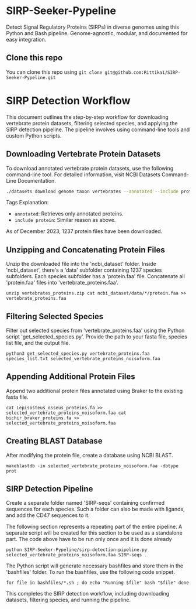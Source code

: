 # SIRP-Seeker-Pypeline
Detect Signal Regulatory Proteins (SIRPs) in diverse genomes using this Python and Bash pipeline. Genome-agnostic, modular, and documented for easy integration.

## Clone this repo
You can clone this repo using 
`git clone git@github.com:Rittika1/SIRP-Seeker-Pypeline.git`

# SIRP Detection Workflow
This document outlines the step-by-step workflow for downloading vertebrate protein datasets, filtering selected species, and applying the SIRP detection pipeline. The pipeline involves using command-line tools and custom Python scripts.

## Downloading Vertebrate Protein Datasets
To download annotated vertebrate protein datasets, use the following command-line tool. For detailed information, visit NCBI Datasets Command-Line Documentation.

```bash
./datasets download genome taxon vertebrates --annotated --include protein --filename vertebrates_proteins.zip
```
Tags Explanation:

-   `annotated`: Retrieves only annotated proteins.
-   `include protein`: Similar reason as above.

As of December 2023, 1237 protein files have been downloaded.

Unzipping and Concatenating Protein Files
-----------------------------------------

Unzip the downloaded file into the 'ncbi_dataset' folder. Inside 'ncbi_dataset', there's a 'data' subfolder containing 1237 species subfolders. Each species subfolder has a 'protein.faa' file. Concatenate all 'protein.faa' files into 'vertebrate_proteins.faa'.

`unzip vertebrates_proteins.zip
cat ncbi_dataset/data/*/protein.faa >> vertebrate_proteins.faa`

Filtering Selected Species
--------------------------

Filter out selected species from 'vertebrate_proteins.faa' using the Python script 'get_selected_species.py'. Provide the path to your fasta file, species list file, and the output file.

`python3 get_selected_species.py vertebrate_proteins.faa species_list.txt selected_vertebrate_proteins_noisoform.faa`

Appending Additional Protein Files
----------------------------------

Append two additional protein files annotated using Braker to the existing fasta file.

`cat Lepisosteus_osseus_proteins.fa >> selected_vertebrate_proteins_noisoform.faa
cat bichir_braker_proteins.fa >> selected_vertebrate_proteins_noisoform.faa`

Creating BLAST Database
-----------------------

After modifying the protein file, create a database using NCBI BLAST.

`makeblastdb -in selected_vertebrate_proteins_noisoform.faa -dbtype prot`

SIRP Detection Pipeline
-----------------------

Create a separate folder named 'SIRP-seqs' containing confirmed sequences for each species. Such a folder can also be made with ligands, and add the CD47 sequences to it.

The following section represents a repeating part of the entire pipeline. A separate script will be created for this section to be used as a standalone part. The code above have to be run only once and it is done already


`python SIRP-Seeker-Pypeline/sirp-detection-pipeline.py selected_vertebrate_proteins_noisoform.faa SIRP-seqs .`

The Python script will generate necessary bashfiles and store them in the 'bashfiles' folder. To run the bashfiles, use the following code snippet.


`for file in bashfiles/*.sh ; do
    echo "Running $file"
    bash "$file"
done`

This completes the SIRP detection workflow, including downloading datasets, filtering species, and running the pipeline.
